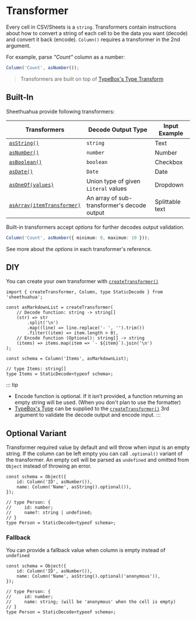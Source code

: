 # Transformer

Every cell in CSV/Sheets is a `string`. Transformers contain instructions about how to convert a string of each cell to be the data you want (decode) and convert it back (encode). `Column()` requires a transformer in the 2nd argument.

For example, parse _"Count"_ column as a number:

```ts
Column('Count', asNumber());
```

> Transformers are built on top of [TypeBox's Type Transform](https://github.com/sinclairzx81/typebox?tab=readme-ov-file#types-transform)

## Built-In

Sheethuahua provide following transformers:

| Transformers                                                     | Decode Output Type                          | Input Example   |
| ---------------------------------------------------------------- | ------------------------------------------- | --------------- |
| [`asString()`](/references/functions/asString.html)              | `string`                                    | Text            |
| [`asNumber()`](/references/functions/asNumber.html)              | `number`                                    | Number          |
| [`asBoolean()`](/references/functions/asBoolean.html)            | `boolean`                                   | Checkbox        |
| [`asDate()`](/references/functions/asDate.html)                  | `Date`                                      | Date            |
| [`asOneOf(values)`](/references/functions/asOneOf.html)          | Union type of given `Literal` values        | Dropdown        |
| [`asArray(itemTransformer)`](/references/functions/asArray.html) | An array of sub-transformer's decode output | Splittable text |

Built-in transformers accept _options_ for further decodes output validation.

```ts
Column('Count', asNumber({ minimum: 0, maximum: 10 }));
```

See more about the _options_ in each transformer's reference.

## DIY

You can create your own transformer with [`createTransformer()`](/references/functions/createTransformer.html)

```ts{3-11}
import { createTransformer, Column, type StaticDecode } from 'sheethuahua';

const asMarkdownList = createTransformer(
	// Decode function: string -> string[]
	(str) => str
		.split('\n')
		.map((line) => line.replace('- ', '').trim())
		.filter((item) => item.length > 0),
	// Encode function (Optional): string[] -> string
	(items) => items.map(item => `- ${item}`).join('\n')
);

const schema = Column('Items', asMarkdownList);

// type Items: string[]
type Items = StaticDecode<typeof schema>;
```

::: tip

- Encode function is optional. If it isn't provided, a function returning an empty string will be used. (When you don't plan to use the formatter)
- [TypeBox's Type](https://github.com/sinclairzx81/typebox?tab=readme-ov-file#types) can be supplied to the [`createTransformer()`](/references/functions/createTransformer.html) 3rd argument to validate the decode output and encode input.
  :::

## Optional Variant

Transformer required value by default and will throw when input is an empty string. If the column can be left empty you can call `.optional()` variant of the transformer. An empty cell will be parsed as `undefined` and omitted from `Object` instead of throwing an error.

```ts{3,8}
const schema = Object({
	id: Column('ID', asNumber()),
	name: Column('Name', asString().optional()),
});

// type Person: {
//     id: number;
//     name?: string | undefined;
// }
type Person = StaticDecode<typeof schema>;
```

### Fallback

You can provide a fallback value when column is empty instead of `undefined`

```ts{3,8}
const schema = Object({
	id: Column('ID', asNumber()),
	name: Column('Name', asString().optional('anonymous')),
});

// type Person: {
//     id: number;
//     name: string; (will be 'anonymous' when the cell is empty)
// }
type Person = StaticDecode<typeof schema>;
```
